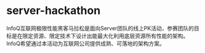 server-hackathon
================

InfoQ互联网极限性能黑客马拉松是面向Server团队的线上PK活动，参赛团队的目标是在限定资源、限定技术下设计出能最大化利用底层资源所有性能的架构。InfoQ希望通过本活动为互联网公司提供成熟、可落地的架构方案。
